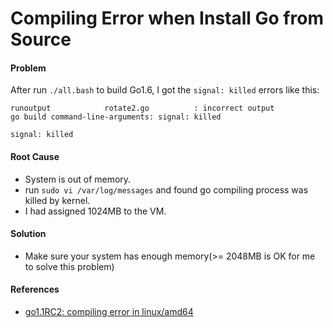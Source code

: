 # Compiling Error when Install Go from Source

#### Problem
After run `./all.bash` to build Go1.6, I got the `signal: killed` errors like this:  

    runoutput            rotate2.go          : incorrect output
    go build command-line-arguments: signal: killed

    signal: killed

#### Root Cause
* System is out of memory.
* run `sudo vi /var/log/messages` and found go compiling process was killed by kernel.
* I had assigned 1024MB to the VM.

#### Solution
* Make sure your system has enough memory(>= 2048MB is OK for me to solve this problem)

#### References
* [go1.1RC2: compiling error in linux/amd64](https://github.com/golang/go/issues/5432)
